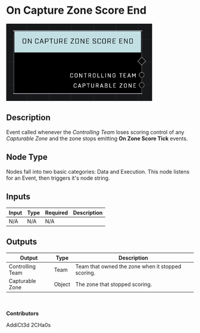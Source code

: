 # On Capture Zone Score End
![alt text](../../../.gitbook/assets/on-capture-zone-score-end.png)
## Description
Event called whenever the *Controlling Team* loses scoring control of any *Capturable Zone* and the zone stops emitting **On Zone Score Tick** events.

## Node Type
Nodes fall into two basic categories: Data and Execution. This node listens for an Event, then triggers it's node string.

## Inputs
| Input | Type | Required | Description |
|------------------|------------------|----------|--------------------------------------------------------------|
| N/A | N/A | N/A | |

## Outputs
| Output | Type | Description |
|------------------|------------------|--------------------------------------------------------------|
| Controlling Team | Team | Team that owned the zone when it stopped scoring.|
| Capturable Zone | Object | The zone that stopped scoring.|

\
\
**Contributors**

AddiCt3d 2CHa0s